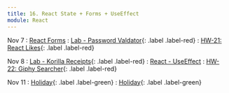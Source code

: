 ```yaml
---
title: 16. React State + Forms + UseEffect
module: React
---
```


Nov 7
: [React Forms](https://git.generalassemb.ly/seir-flex-07-25-23/react-forms)
: [Lab - Password Valdator](https://git.generalassemb.ly/seir-flex-07-25-23/password-validator){: .label .label-red}
  : [HW-21: React Likes](https://git.generalassemb.ly/seir-flex-07-25-23/React-Likes){: .label .label-red}

Nov 8
: [Lab - Korilla Receipts](https://git.generalassemb.ly/seir-flex-07-25-23/korilla){: .label .label-red}
: [React - UseEffect](https://git.generalassemb.ly/seir-flex-07-25-23/react-useEffect)
  : [HW-22: Giphy Searcher](https://git.generalassemb.ly/seir-flex-07-25-23/react-giphy-searcher){: .label .label-red}



Nov 11
: [Holiday](){: .label .label-green}
  : [Holiday](){: .label .label-green}
